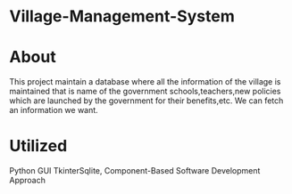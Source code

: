 # Village-Management-System
# About
This project maintain a database where all the information of the village is maintained that is name of the government schools,teachers,new policies which are launched by the government for their benefits,etc. We can fetch an information we want.

# Utilized
Python GUI TkinterSqlite, Component-Based Software Development Approach
